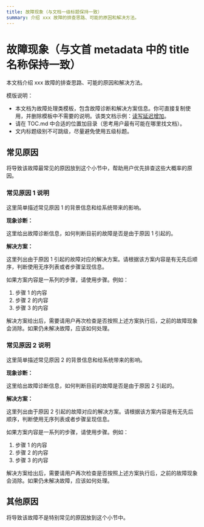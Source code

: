 ```yaml
---
title: 故障现象（与文档一级标题保持一致）
summary: 介绍 xxx 故障的排查思路、可能的原因和解决方法。
---
```


# 故障现象（与文首 metadata 中的 title 名称保持一致）

本文档介绍 xxx 故障的排查思路、可能的原因和解决方法。

模版说明：

- 本文档为故障处理类模板，包含故障诊断和解决方案信息。你可直接复制使用，并删除模板中不需要的说明。该类文档示例：[读写延迟增加](/troubleshoot-cpu-issues.md)。
- 请在 TOC.md 中合适的位置加目录（思考用户最有可能在哪里找文档）。
- 文内标题级别不可跳级，尽量避免使用五级标题。

## 常见原因

将导致该故障最常见的原因放到这个小节中，帮助用户优先排查这些大概率的原因。

### 常见原因 1 说明

这里简单描述常见原因 1 的背景信息和给系统带来的影响。

**现象诊断：**

这里给出故障诊断信息，如何判断目前的故障是否是由于原因 1 引起的。

**解决方案：**

这里列出由于原因 1 引起的故障对应的解决方案。请根据该方案内容是有无先后顺序，判断使用无序列表或者步骤呈现信息。

如果方案内容是一系列的步骤，请使用步骤。例如：

1. 步骤 1 的内容
2. 步骤 2 的内容
3. 步骤 3 的内容

解决方案给出后，需要请用户再次检查是否按照上述方案执行后，之前的故障现象会消除。如果仍未解决故障，应该如何处理。

### 常见原因 2 说明

这里简单描述常见原因 2 的背景信息和给系统带来的影响。

**现象诊断：**

这里给出故障诊断信息，如何判断目前的故障是否是由于原因 2 引起的。

**解决方案：**

这里列出由于原因 2 引起的故障对应的解决方案。请根据该方案内容是有无先后顺序，判断使用无序列表或者步骤呈现信息。

如果方案内容是一系列的步骤，请使用步骤。例如：

1. 步骤 1 的内容
2. 步骤 2 的内容
3. 步骤 3 的内容

解决方案给出后，需要请用户再次检查是否按照上述方案执行后，之前的故障现象会消除。如果仍未解决故障，应该如何处理。

## 其他原因

将导致该故障不是特别常见的原因放到这个小节中。
